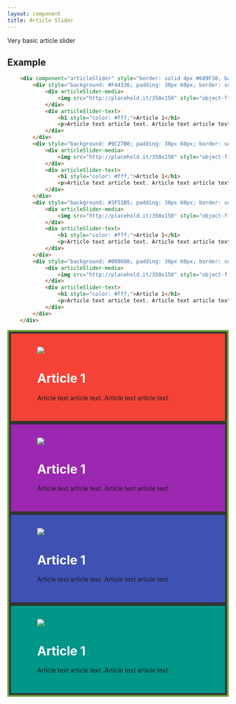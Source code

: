```yaml
---
layout: component
title: Article Slider
---
```


Very basic article slider

## Example

```html
	<div component="articleSlider" style="border: solid 4px #689F38; background: #f00;">
		<div style="background: #F44336; padding: 30px 60px; border: solid 4px #333;">
			<div articleSlider-media>
				<img src="http://placehold.it/350x150" style="object-fit: cover;" />
			</div>
			<div articleSlider-text>
				<h1 style="color: #fff;">Article 1</h1>
				<p>Article text article text. Article text article text.</p>
			</div>
		</div>
		<div style="background: #9C27B0; padding: 30px 60px; border: solid 4px #333;">
			<div articleSlider-media>
				<img src="http://placehold.it/350x150" style="object-fit: cover;" />
			</div>
			<div articleSlider-text>
				<h1 style="color: #fff;">Article 1</h1>
				<p>Article text article text. Article text article text.</p>
			</div>
		</div>
		<div style="background: #3F51B5; padding: 30px 60px; border: solid 4px #333;">
			<div articleSlider-media>
				<img src="http://placehold.it/350x150" style="object-fit: cover;" />
			</div>
			<div articleSlider-text>
				<h1 style="color: #fff;">Article 1</h1>
				<p>Article text article text. Article text article text.</p>
			</div>
		</div>
		<div style="background: #009688; padding: 30px 60px; border: solid 4px #333;">
			<div articleSlider-media>
				<img src="http://placehold.it/350x150" style="object-fit: cover;" />
			</div>
			<div articleSlider-text>
				<h1 style="color: #fff;">Article 1</h1>
				<p>Article text article text. Article text article text.</p>
			</div>
		</div>
	</div>
```

<div component="articleSlider" style="border: solid 4px #689F38; background: #f00;">
	<div style="background: #F44336; padding: 30px 60px; border: solid 4px #333;">
		<div articleSlider-media>
			<img src="http://placehold.it/350x150" style="object-fit: cover;" />
		</div>
		<div articleSlider-text>
			<h1 style="color: #fff;">Article 1</h1>
			<p>Article text article text. Article text article text.</p>
		</div>
	</div>
	<div style="background: #9C27B0; padding: 30px 60px; border: solid 4px #333;">
		<div articleSlider-media>
			<img src="http://placehold.it/350x150" style="object-fit: cover;" />
		</div>
		<div articleSlider-text>
			<h1 style="color: #fff;">Article 1</h1>
			<p>Article text article text. Article text article text.</p>
		</div>
	</div>
	<div style="background: #3F51B5; padding: 30px 60px; border: solid 4px #333;">
		<div articleSlider-media>
			<img src="http://placehold.it/350x150" style="object-fit: cover;" />
		</div>
		<div articleSlider-text>
			<h1 style="color: #fff;">Article 1</h1>
			<p>Article text article text. Article text article text.</p>
		</div>
	</div>
	<div style="background: #009688; padding: 30px 60px; border: solid 4px #333;">
		<div articleSlider-media>
			<img src="http://placehold.it/350x150" style="object-fit: cover;" />
		</div>
		<div articleSlider-text>
			<h1 style="color: #fff;">Article 1</h1>
			<p>Article text article text. Article text article text.</p>
		</div>
	</div>
</div>
